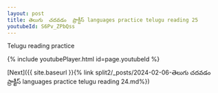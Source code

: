 ```yaml
---
layout: post
title: తెలుగు  చదవడం  ప్రాక్టీస్ languages practice telugu reading 25
youtubeId: S6Pv_ZPbQss
---
```

 
 
Telugu reading practice
 
 
 
 
 


{% include youtubePlayer.html id=page.youtubeId %}
 
[Next]({{ site.baseurl }}{% link  split2/_posts/2024-02-06-తెలుగు  చదవడం  ప్రాక్టీస్ languages practice telugu reading 24.md%})
 
